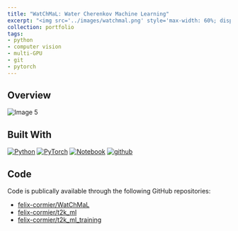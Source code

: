```yaml
---
title: "WatChMaL: Water Cherenkov Machine Learning"
excerpt: "<img src='../images/watchmal.png' style='max-width: 60%; display: inline-block;'>"
collection: portfolio
tags:
- python
- computer vision
- multi-GPU
- git
- pytorch
---
```


## Overview 



<img src="../../images/watchmal.png" alt="Image 5" style="max-width: 70%; display: inline-block;">

## Built With
[![Python][python]][python-url]
[![PyTorch][pytorch]][pytorch-url]
[![Notebook][notebook]][notebook-url] 
[![github][github]][github-url]

[github]: https://img.shields.io/badge/github-%23121011.svg?style=for-the-badge&logo=github&logoColor=white
[github-url]: https://github.com/

[python]: https://img.shields.io/badge/Python-3776AB?style=for-the-badge&logo=python&logoColor=white
[python-url]: https://www.python.org/

[notebook]: https://img.shields.io/badge/Made%20with-Jupyter-orange?style=for-the-badge&logo=Jupyter
[notebook-url]: https://jupyter.org/

[pytorch]: https://img.shields.io/badge/PyTorch-%23EE4C2C.svg?style=for-the-badge&logo=PyTorch&logoColor=white
[pytorch-url]: https://pytorch.org/


## Code

Code is publically available through the following GitHub repositories:
- [felix-cormier/WatChMaL](https://github.com/felix-cormier/WatChMaL)
- [felix-cormier/t2k_ml](https://github.com/felix-cormier/t2k_ml)
- [felix-cormier/t2k_ml_training](https://github.com/felix-cormier/t2k_ml_training)